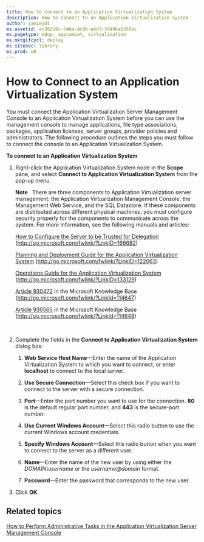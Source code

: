 ```yaml
---
title: How to Connect to an Application Virtualization System
description: How to Connect to an Application Virtualization System
author: jamiejdt
ms.assetid: ac38216c-5464-4c0b-a4d3-3949ba6358ac
ms.pagetype: mdop, appcompat, virtualization
ms.mktglfcycl: deploy
ms.sitesec: library
ms.prod: w8
---
```



# How to Connect to an Application Virtualization System


You must connect the Application Virtualization Server Management Console to an Application Virtualization System before you can use the management console to manage applications, file type associations, packages, application licenses, server groups, provider policies and administrators. The following procedure outlines the steps you must follow to connect the console to an Application Virtualization System.

**To connect to an Application Virtualization System**

1.  Right-click the Application Virtualization System node in the **Scope** pane, and select **Connect to Application Virtualization System** from the pop-up menu.

    **Note**  
    There are three components to Application Virtualization server management: the Application Virtualization Management Console, the Management Web Service, and the SQL Datastore. If these components are distributed across different physical machines, you must configure security properly for the components to communicate across the system. For more information, see the following manuals and articles:

    [How to Configure the Server to be Trusted for Delegation](http://go.microsoft.com/fwlink/?LinkID=166682) (http://go.microsoft.com/fwlink/?LinkID=166682)

    [Planning and Deployment Guide for the Application Virtualization System](http://go.microsoft.com/fwlink/?LinkID=122063) (http://go.microsoft.com/fwlink/?LinkID=122063)

    [Operations Guide for the Application Virtualization System](http://go.microsoft.com/fwlink/?LinkID=133129) (http://go.microsoft.com/fwlink/?LinkID=133129)

    [Article 930472](http://go.microsoft.com/fwlink/?LinkId=114647) in the Microsoft Knowledge Base (http://go.microsoft.com/fwlink/?LinkId=114647)

    [Article 930565](http://go.microsoft.com/fwlink/?LinkId=114648) in the Microsoft Knowledge Base (http://go.microsoft.com/fwlink/?LinkId=114648)

     

2.  Complete the fields in the **Connect to Application Virtualization System** dialog box:

    1.  **Web Service Host Name**—Enter the name of the Application Virtualization System to which you want to connect, or enter **localhost** to connect to the local server.

    2.  **Use Secure Connection**—Select this check box if you want to connect to the server with a secure connection.

    3.  **Port**—Enter the port number you want to use for the connection. **80** is the default regular port number, and **443** is the secure-port number.

    4.  **Use Current Windows Account**—Select this radio button to use the current Windows account credentials.

    5.  **Specify Windows Account**—Select this radio button when you want to connect to the server as a different user.

    6.  **Name**—Enter the name of the new user by using either the *DOMAIN\\username* or the *username@domain* format.

    7.  **Password**—Enter the password that corresponds to the new user.

3.  Click **OK**.

## Related topics


[How to Perform Administrative Tasks in the Application Virtualization Server Management Console](how-to-perform-administrative-tasks-in-the-application-virtualization-server-management-console.md)

 

 





